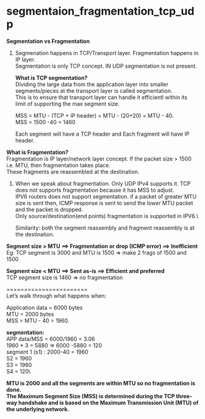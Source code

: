 # segmentaion_fragmentation_tcp_udp

**Segmentation vs Fragmentation**

1) Segmenation happens in TCP/Transport layer. Fragmentation happens in IP layer. \
   Segmentation is only TCP concept. IN UDP segmentation is not present.

   **What is TCP segmentation?** \
   Dividing the large data from the application layer into smaller segments/pieces at the transport layer is called segmentation.\
   This is to ensure that transport layer can handle it efficientl within its limit of supporting the max segment size.

   MSS = MTU - (TCP + IP header) = MTU - (20+20) = MTU - 40.\
   MSS = 1500 -40 = 1460

   Each segment will have a TCP header and Each fragment will have IP header.

**What is Fragmentation?**\
Fragmentation is IP layer/network layer concept. If the packet size > 1500 i.e. MTU, then fragmentation takes place.\
These fragments are reassembled at the destination.

1) When we speak about fragmentation. Only UDP IPv4 supports it. TCP does not supports fragmentation because it has MSS to adjust.\
   IPV6 routers does not support segmentation. if a packet of greater MTU size is sent then, ICMP response is sent to send the lower MTU packet and the packet is dropped.\
   Only source/destination(end points) fragmentation is supported in IPV6.\

   Similarity: both the segment reassembly and fragment reassembly is at the destination.

**Segment size > MTU ==>	Fragmentation or drop (ICMP error) ==>	Inefficient**\
Eg: TCP segment is 3000 and MTU is 1500 => make 2 frags of 1500 and 1500

**Segment size < MTU ==>	Sent as-is ==>	Efficient and preferred**\
TCP segment size is 1460 => no fragmentation

=======================\
Let’s walk through what happens when:

Application data = 6000 bytes\
MTU = 2000 bytes\
MSS = MTU - 40 = 1960.

**segmentation:**\
APP data/MSS = 6000/1960 = 3.06\
1960 * 3 = 5880 => 6000 -5880 = 120\
segment 1 (s1) : 2000-40 = 1960\
S2 = 1960\
S3 = 1960\
S4 = 120\

**MTU is 2000 and all the segments are within MTU so no fragmentation is done.\
The Maximum Segment Size (MSS) is determined during the TCP three-way handshake and is based on the Maximum Transmission Unit (MTU) of the underlying network.**
